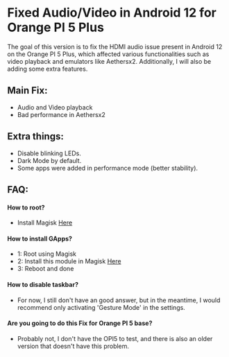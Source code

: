 # Fixed Audio/Video in Android 12 for Orange PI 5 Plus
The goal of this version is to fix the HDMI audio issue present in Android 12 on the Orange PI 5 Plus, which affected various functionalities such as video playback and emulators like Aethersx2. Additionally, I will also be adding some extra features.
## Main Fix:
- Audio and Video playback
- Bad performance in Aethersx2
## Extra things:
- Disable blinking LEDs.
- Dark Mode by default.
- Some apps were added in performance mode (better stability).
 ## FAQ:
 #### How to root?
 - Install Magisk [Here](https://github.com/topjohnwu/Magisk/releases)

 #### How to install GApps?
- 1: Root using Magisk
- 2: Install this module in Magisk [Here](https://sourceforge.net/projects/magiskgapps/files/android-12L-ALPHA/17.10.2022/MagiskGApps-a.12L.BASIC.10.16.2022.zip)
- 3: Reboot and done

#### How to disable taskbar?
- For now, I still don't have an good answer, but in the meantime, I would recommend only activating 'Gesture Mode' in the settings.

#### Are you going to do this Fix for Orange PI 5 base?
- Probably not, I don't have the OPI5 to test, and there is also an older version that doesn't have this problem.
